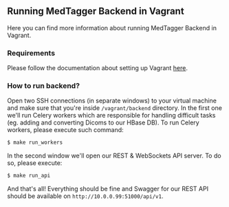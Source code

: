 Running MedTagger Backend in Vagrant
------------------------------------

Here you can find more information about running MedTagger Backend in Vagrant.

### Requirements 

Please follow the documentation about setting up Vagrant [here](/docs/development_setup_vagrant.md).

### How to run backend?

Open two SSH connections (in separate windows) to your virtual machine and make sure that you're inside `/vagrant/backend`
 directory. In the first one we'll run Celery workers which are responsible for handling difficult tasks (eg. adding and
 converting Dicoms to our HBase DB). To run Celery workers, please execute such command:

```bash
$ make run_workers
```

In the second window we'll open our REST & WebSockets API server. To do so, please execute:

```bash
$ make run_api
```

And that's all! Everything should be fine and Swagger for our REST API should be available on
 `http://10.0.0.99:51000/api/v1`. 
